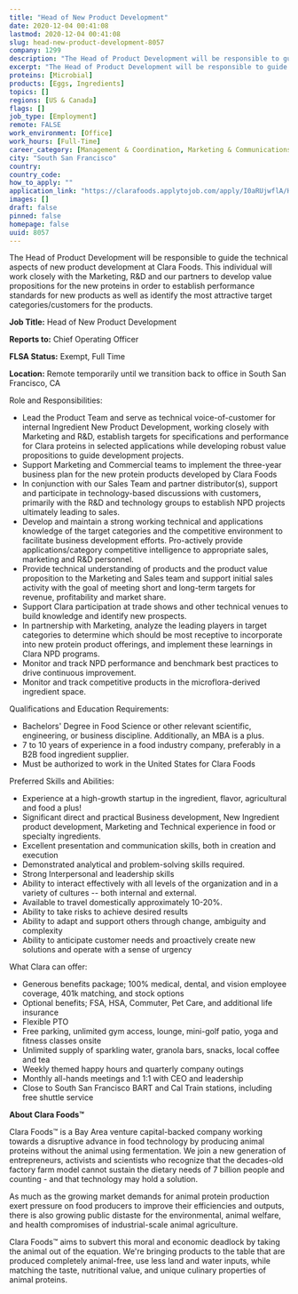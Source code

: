 ```yaml
---
title: "Head of New Product Development"
date: 2020-12-04 00:41:08
lastmod: 2020-12-04 00:41:08
slug: head-new-product-development-8057
company: 1299
description: "The Head of Product Development will be responsible to guide the technical aspects of new product development at Clara Foods. This individual will work closely with the Marketing, R&D and our partners to develop value propositions for the new proteins in order to establish performance standards for new products as well as identify the most attractive target categories/customers for the products.Job Title: Head of New Product DevelopmentReports to: Chief Operating OfficerFLSA Status: Exempt, Full Time"
excerpt: "The Head of Product Development will be responsible to guide the technical aspects of new product development at Clara Foods. This individual will work closely with the Marketing, R&D and our partners to develop value propositions for the new proteins in order to establish performance standards for new products as well as identify the most attractive target categories/customers for the products.Job Title: Head of New Product DevelopmentReports to: Chief Operating OfficerFLSA Status: Exempt, Full Time"
proteins: [Microbial]
products: [Eggs, Ingredients]
topics: []
regions: [US & Canada]
flags: []
job_type: [Employment]
remote: FALSE
work_environment: [Office]
work_hours: [Full-Time]
career_category: [Management & Coordination, Marketing & Communications, Product Development]
city: "South San Francisco"
country: 
country_code: 
how_to_apply: ""
application_link: "https://clarafoods.applytojob.com/apply/I0aRUjwflA/Head-Of-New-Product-Development?source=proteinreport"
images: []
draft: false
pinned: false
homepage: false
uuid: 8057
---
```

The Head of Product Development will be responsible to guide the
technical aspects of new product development at Clara Foods. This
individual will work closely with the Marketing, R&D and our partners to
develop value propositions for the new proteins in order to establish
performance standards for new products as well as identify the most
attractive target categories/customers for the products.

**Job Title:** Head of New Product Development

**Reports to:** Chief Operating Officer

**FLSA Status:** Exempt, Full Time

**Location:** Remote temporarily until we transition back to office in
South San Francisco, CA

Role and Responsibilities:

-   Lead the Product Team and serve as technical voice-of-customer for
    internal Ingredient New Product Development, working closely with
    Marketing and R&D, establish targets for specifications and
    performance for Clara proteins in selected applications while
    developing robust value propositions to guide development projects.
-   Support Marketing and Commercial teams to implement the three-year
    business plan for the new protein products developed by Clara Foods
-   In conjunction with our Sales Team and partner distributor(s),
    support and participate in technology-based discussions with
    customers, primarily with the R&D and technology groups to establish
    NPD projects ultimately leading to sales.
-   Develop and maintain a strong working technical and applications
    knowledge of the target categories and the competitive environment
    to facilitate business development efforts. Pro-actively provide
    applications/category competitive intelligence to appropriate sales,
    marketing and R&D personnel.
-   Provide technical understanding of products and the product value
    proposition to the Marketing and Sales team and support initial
    sales activity with the goal of meeting short and long-term targets
    for revenue, profitability and market share.
-   Support Clara participation at trade shows and other technical
    venues to build knowledge and identify new prospects.
-   In partnership with Marketing, analyze the leading players in target
    categories to determine which should be most receptive to
    incorporate into new protein product offerings, and implement these
    learnings in Clara NPD programs.
-   Monitor and track NPD performance and benchmark best practices to
    drive continuous improvement.
-   Monitor and track competitive products in the microflora-derived
    ingredient space.

Qualifications and Education Requirements:

-   Bachelors' Degree in Food Science or other relevant scientific,
    engineering, or business discipline. Additionally, an MBA is a plus.
-   7 to 10 years of experience in a food industry company, preferably
    in a B2B food ingredient supplier.
-   Must be authorized to work in the United States for Clara Foods

Preferred Skills and Abilities:

-   Experience at a high-growth startup in the ingredient, flavor,
    agricultural and food a plus!
-   Significant direct and practical Business development, New
    Ingredient product development, Marketing and Technical experience
    in food or specialty ingredients.
-   Excellent presentation and communication skills, both in creation
    and execution
-   Demonstrated analytical and problem-solving skills required.
-   Strong Interpersonal and leadership skills
-   Ability to interact effectively with all levels of the organization
    and in a variety of cultures -- both internal and external.
-   Available to travel domestically approximately 10-20%.
-   Ability to take risks to achieve desired results
-   Ability to adapt and support others through change, ambiguity and
    complexity
-   Ability to anticipate customer needs and proactively create new
    solutions and operate with a sense of urgency

What Clara can offer:

-   Generous benefits package; 100% medical, dental, and vision employee
    coverage, 401k matching, and stock options
-   Optional benefits; FSA, HSA, Commuter, Pet Care, and additional life
    insurance
-   Flexible PTO
-   Free parking, unlimited gym access, lounge, mini-golf patio, yoga
    and fitness classes onsite
-   Unlimited supply of sparkling water, granola bars, snacks, local
    coffee and tea
-   Weekly themed happy hours and quarterly company outings
-   Monthly all-hands meetings and 1:1 with CEO and leadership
-   Close to South San Francisco BART and Cal Train stations, including
    free shuttle service

**About Clara Foods™**

Clara Foods™ is a Bay Area venture capital-backed company working
towards a disruptive advance in food technology by producing animal
proteins without the animal using fermentation. We join a new generation
of entrepreneurs, activists and scientists who recognize that the
decades-old factory farm model cannot sustain the dietary needs of 7
billion people and counting - and that technology may hold a solution.

As much as the growing market demands for animal protein production
exert pressure on food producers to improve their efficiencies and
outputs, there is also growing public distaste for the environmental,
animal welfare, and health compromises of industrial-scale animal
agriculture.

Clara Foods™ aims to subvert this moral and economic deadlock by taking
the animal out of the equation. We're bringing products to the table
that are produced completely animal-free, use less land and water
inputs, while matching the taste, nutritional value, and unique culinary
properties of animal proteins.
